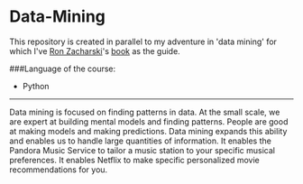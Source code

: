 # Data-Mining

This repository is created in parallel to my adventure in 'data mining' for which I've [Ron Zacharski](http://zacharski.org/)'s [book](http://guidetodatamining.com/) as the guide.
  
###Language of the course:
  + Python
  
---
Data mining is focused on finding patterns in data. At the small scale, we are expert at building mental models and finding patterns. People are good at making models and making predictions. Data mining expands this ability and enables us to handle large quantities of information. It enables the Pandora Music Service to tailor a music station to your specific musical preferences. It enables Netflix to make specific personalized movie recommendations for you.
  

  
